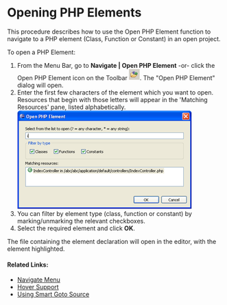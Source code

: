 # Opening PHP Elements

<!--context:opening_php_elements-->

This procedure describes how to use the Open PHP Element function to navigate to a PHP element (Class, Function or Constant) in an open project.

<!--ref-start-->

To open a PHP Element:

 1. From the Menu Bar, go to **Navigate | Open PHP Element** -or- click the Open PHP Element icon on the Toolbar ![toolbar_open_element.png](images/toolbar_open_element.png "toolbar_open_element.png").  The "Open PHP Element" dialog will open.
 2. Enter the first few characters of the element which you want to open.  Resources that begin with those letters will appear in the 'Matching Resources' pane, listed alphabetically. <br />![open_php_element_dialog_pdt.png](images/open_php_element_dialog_pdt.png "open_php_element_dialog_pdt.png")
 3. You can filter by element type (class, function or constant) by marking/unmarking the relevant checkboxes.
 4. Select the required element and click **OK**.

The file containing the element declaration will open in the editor, with the element highlighted.

<!--ref-end-->

<!--links-start-->

#### Related Links:

 * [Navigate Menu](../032-reference/016-menus/040-navigate.md)
 * [Hover Support](../016-concepts/072-hover_support.md)
 * [Using Smart Goto Source](088-using_smart_goto_source.md)

<!--links-end-->

